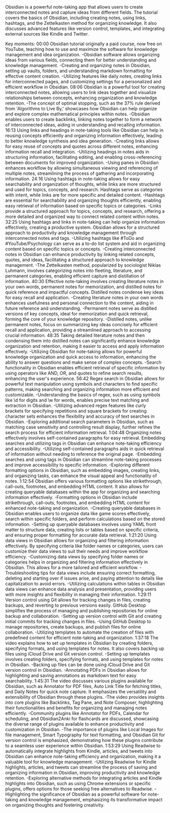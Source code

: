 <summary>
Obsidian is a powerful note-taking app that allows users to create interconnected notes and capture ideas from different fields. The tutorial covers the basics of Obsidian, including creating notes, using links, hashtags, and the Zettelkasten method for organizing knowledge. It also discusses advanced features like version control, templates, and integrating external sources like Kindle and Twitter.
</summary>


Key moments:
00:00 Obsidian tutorial originally a paid course, now free on YouTube, teaching how to use and maximize the software for knowledge management and idea organization.
          -Obsidian software allows organizing ideas from various fields, connecting them for better understanding and knowledge management.
          -Creating and organizing notes in Obsidian, setting up vaults, folders, and understanding markdown formatting for effective content creation.
          -Utilizing features like daily notes, creating links for interconnected pages, and customizing settings for a personalized and efficient workflow in Obsidian.
08:06 Obsidian is a powerful tool for creating interconnected notes, allowing users to link ideas together and visualize relationships between concepts, enhancing organization and knowledge retention.
          -The concept of optimal stopping, such as the 37% rule derived from 'Algorithms to Live By,' showcases how Obsidian can help organize and explore complex mathematical principles within notes.
          -Obsidian enables users to create backlinks, linking notes together to form a network of interconnected ideas, aiding in understanding and recalling information.
16:13 Using links and headings in note-taking tools like Obsidian can help in reusing concepts efficiently and organizing information effectively, leading to better knowledge synthesis and idea generation.
          -Creating links allows for easy reuse of concepts and quotes across different notes, enhancing information recall and integration.
          -Utilizing headings in notes aids in structuring information, facilitating editing, and enabling cross-referencing between documents for improved organization.
          -Using panes in Obsidian enhances workflow by allowing simultaneous viewing and referencing of multiple notes, streamlining the process of gathering and incorporating information.
24:16 Using hashtags in note-taking allows for easy searchability and organization of thoughts, while links are more structured and used for topics, concepts, and research. Hashtags serve as categories with intent, while links are for more specific and detailed content.
          -Hashtags are essential for searchability and organizing thoughts efficiently, enabling easy retrieval of information based on specific topics or categories.
          -Links provide a structured approach for topics, concepts, and research, offering a more detailed and organized way to connect related content within notes.
32:25 Using hashtags and links in note-taking can help organize information effectively, creating a productive system. Obsidian allows for a structured approach to productivity and knowledge management through interconnected notes and tags.
          -Utilizing hashtags like #ToDo and #YouTube/Psychology can serve as a to-do list system and aid in organizing content based on specific topics or concepts.
          -Creating interconnected notes in Obsidian can enhance productivity by linking related concepts, quotes, and ideas, facilitating a structured approach to knowledge management.
          -The Zettelkasten method, popularized by sociologist Niklas Luhmann, involves categorizing notes into fleeting, literature, and permanent categories, enabling efficient capture and distillation of information.
40:30 Effective note-taking involves creating literature notes in your own words, permanent notes for memorization, and distilled notes for quick reference and impactful concepts. Distilled notes condense key ideas for easy recall and application.
          -Creating literature notes in your own words enhances usefulness and personal connection to the content, aiding in future reference and understanding.
          -Permanent notes serve as distilled versions of key concepts, ideal for memorization and quick retrieval, forming the core of your knowledge repository.
          -Distilled notes, unlike permanent notes, focus on summarizing key ideas concisely for efficient recall and application, providing a streamlined approach to accessing crucial information.
48:35 Taking detailed literature notes and then condensing them into distilled notes can significantly enhance knowledge organization and retention, making it easier to access and apply information effectively.
          -Utilizing Obsidian for note-taking allows for powerful knowledge organization and quick access to information, enhancing the ability to answer questions and make sense of complex concepts.
          -Search functionality in Obsidian enables efficient retrieval of specific information by using operators like AND, OR, and quotes to refine search results, enhancing the user's experience.
56:42 Regex search in Obsidian allows for powerful text manipulation using symbols and characters to find specific patterns, making searching and organizing information more efficient and customizable.
          -Understanding the basics of regex, such as using symbols like \d for digits and \w for words, enables precise text matching and extraction in Obsidian.
          -Utilizing advanced regex features like curly brackets for specifying repetitions and square brackets for creating character sets enhances the flexibility and accuracy of text searches in Obsidian.
          -Exploring additional search parameters in Obsidian, such as matching case sensitivity and controlling result display, further refines the search process for efficient information retrieval.
1:04:48 Organizing notes effectively involves self-contained paragraphs for easy retrieval. Embedding searches and utilizing tags in Obsidian can enhance note-taking efficiency and accessibility.
          -Utilizing self-contained paragraphs aids in quick retrieval of information without needing to reference the original page. 
          -Embedding searches and using tags in Obsidian can streamline note-taking processes and improve accessibility to specific information.
          -Exploring different formatting options in Obsidian, such as embedding images, creating links, and organizing tasks, can enhance the visual appeal and functionality of notes.
1:12:54 Obsidian offers various formatting options like strikethrough, call-outs, footnotes, and embedding HTML content. It also allows for creating queryable databases within the app for organizing and searching information effectively.
          -Formatting options in Obsidian include strikethrough, call-outs, footnotes, and embedding HTML content for enhanced note-taking and organization.
          -Creating queryable databases in Obsidian enables users to organize data like game scores effectively, search within specific folders, and perform calculations based on the stored information.
          -Setting up queryable databases involves using YAML front matter to structure data, creating lists or tables based on specific criteria, and ensuring proper formatting for accurate data retrieval.
1:21:20 Using data views in Obsidian allows for organizing and filtering information effectively. By specifying criteria like folder names or categories, users can customize their data views to suit their needs and improve workflow efficiency.
          -Customizing data views by specifying folder names or categories helps in organizing and filtering information effectively in Obsidian. This allows for a more tailored and efficient workflow.
          -Troubleshooting tips for data views include ensuring correct formatting, deleting and starting over if issues arise, and paying attention to details like capitalization to avoid errors.
          -Utilizing calculations within tables in Obsidian data views can enhance data analysis and presentation, providing users with more insights and flexibility in managing their information.
1:29:11 Version control using Git allows for tracking changes in files, creating backups, and reverting to previous versions easily. GitHub Desktop simplifies the process of managing and publishing repositories for online backup and collaboration.
          -Setting up version control with Git and creating initial commits for tracking changes in files.
          -Using GitHub Desktop to manage repositories, create backups, and publish files for online collaboration.
          -Utilizing templates to automate the creation of files with predefined content for efficient note-taking and organization.
1:37:18 The video explains how to set up templates in Obsidian by creating folders, specifying formats, and using templates for notes. It also covers backing up files using iCloud Drive and Git version control.
          -Setting up templates involves creating folders, specifying formats, and using templates for notes in Obsidian.
          -Backing up files can be done using iCloud Drive and Git version control in Obsidian.
          -Annotating PDFs in Obsidian allows for highlighting and saving annotations as markdown text for easy searchability.
1:45:31 The video discusses various plugins available for Obsidian, such as Annotator for PDF files, Auto Link Title for fetching titles, and Daily Notes for quick note capture. It emphasizes the versatility and extensibility of Obsidian through these plugins.
          -The video provides insights into core plugins like Backlinks, Tag Pane, and Note Composer, highlighting their functionalities and benefits for organizing and managing notes efficiently.
          -Community plugins like Annotator for PDFs, Calendar for scheduling, and Obsidian2Anki for flashcards are discussed, showcasing the diverse range of plugins available to enhance productivity and customization in Obsidian.
          -The importance of plugins like Local Images for file management, Smart Typography for text formatting, and Obsidian Git for version control is emphasized, demonstrating how these plugins contribute to a seamless user experience within Obsidian.
1:53:29 Using Readwise to automatically integrate highlights from Kindle, articles, and tweets into Obsidian can enhance note-taking efficiency and organization, making it a valuable tool for knowledge management.
          -Utilizing Readwise for Kindle highlights, articles, and tweets can streamline the process of saving and organizing information in Obsidian, improving productivity and knowledge retention.
          -Exploring alternative methods for integrating articles and Kindle highlights into Obsidian, such as using Chrome extensions or specific plugins, offers options for those seeking free alternatives to Readwise.
          -Highlighting the significance of Obsidian as a powerful software for note-taking and knowledge management, emphasizing its transformative impact on organizing thoughts and fostering creativity.
